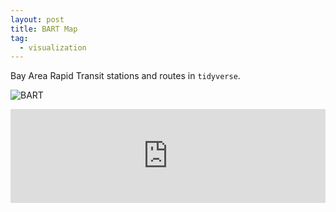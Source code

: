 ```yaml
---
layout: post
title: BART Map
tag:
  - visualization
---
```


Bay Area Rapid Transit stations and routes in `tidyverse`.

![BART](https://shawenyao.github.io/BART/output/BART.svg)

<iframe src="https://shawenyao.github.io/BART/output/BART.svg" style="border:none;width:100%;" scrolling="no"></iframe>
